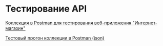# Тестирование API
[Коллекция в Postman для тестирования веб-приложения "Интернет-магазин"](https://www.postman.com/yasha91400-8743203/workspace/s-workspace/collection/48793522-1ec08949-5a6a-4460-b6c1-11d34aaeb4a0?action=share&source=copy-link&creator=48793522)

[Тестовый прогон коллекции в Postman (json)](https://drive.google.com/file/d/1Oa7HZPXsMEi_3GX0y3CiAswmtKmLeuzy/view?usp=sharing)
